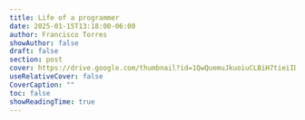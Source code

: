 ```yaml
---
title: Life of a programmer
date: 2025-01-15T13:18:00-06:00
author: Francisco Torres
showAuthor: false
draft: false
section: post
cover: https://drive.google.com/thumbnail?id=1QwQuemuJkuoiuCLBiH7tieiIDUxVJWwM&sz=w1920-h1080
useRelativeCover: false
CoverCaption: ""
toc: false
showReadingTime: true
---
```

